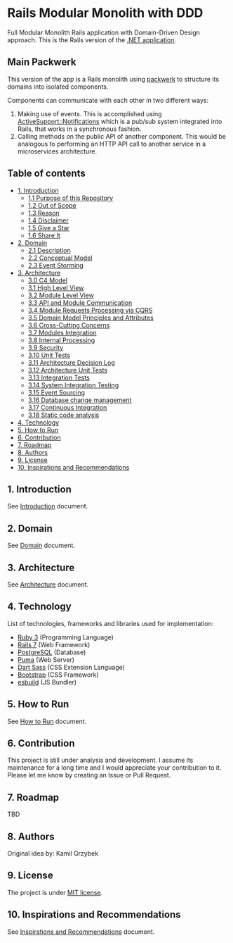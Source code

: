 # Rails Modular Monolith with DDD

Full Modular Monolith Rails application with Domain-Driven Design approach. This is the Rails version of the [.NET application](https://github.com/kgrzybek/modular-monolith-with-ddd).

## Main Packwerk

This version of the app is a Rails monolith using [packwerk](https://github.com/Shopify/packwerk) to structure its domains into isolated components.

Components can communicate with each other in two different ways:
1. Making use of events. This is accomplished using [ActiveSupport::Notifications](https://api.rubyonrails.org/classes/ActiveSupport/Notifications.html) which is a pub/sub system integrated into Rails, that works in a synchronous fashion.
2. Calling methods on the public API of another component. This would be analogous to performing an HTTP API call to another service in a microservices architecture.

## Table of contents

* [1. Introduction](docs/01_introduction.md#1-Introduction)
  * [1.1 Purpose of this Repository](docs/01_introduction.md#11-purpose-of-this-repository)
  * [1.2 Out of Scope](docs/01_introduction.md#12-out-of-scope)
  * [1.3 Reason](docs/01_introduction.md#13-reason)
  * [1.4 Disclaimer](docs/01_introduction.md#14-disclaimer)
  * [1.5 Give a Star](docs/01_introduction.md#15-give-a-star)
  * [1.6 Share It](docs/01_introduction.md#16-share-it)
* [2. Domain](docs/02_domain.md#2-Domain)
  * [2.1 Description](docs/02_domain.md#21-description)
  * [2.2 Conceptual Model](docs/02_domain.md#22-conceptual-model)
  * [2.3 Event Storming](docs/02_domain.md#23-event-storming)
* [3. Architecture](docs/03_architecture.md#3-Architecture)
  * [3.0 C4 Model](docs/03_architecture.md#30-c4-model)
  * [3.1 High Level View](docs/03_architecture.md#31-high-level-view)
  * [3.2 Module Level View](docs/03_architecture.md#32-module-level-view)
  * [3.3 API and Module Communication](docs/03_architecture.md#33-api-and-module-communication)
  * [3.4 Module Requests Processing via CQRS](docs/03_architecture.md#34-module-requests-processing-via-cqrs)
  * [3.5 Domain Model Principles and Attributes](docs/03_architecture.md#35-domain-model-principles-and-attributes)
  * [3.6 Cross-Cutting Concerns](docs/03_architecture.md#36-cross-cutting-concerns)
  * [3.7 Modules Integration](docs/03_architecture.md#37-modules-integration)
  * [3.8 Internal Processing](docs/03_architecture.md#38-internal-processing)
  * [3.9 Security](docs/03_architecture.md#39-security)
  * [3.10 Unit Tests](docs/03_architecture.md#310-unit-tests)
  * [3.11 Architecture Decision Log](docs/03_architecture.md#311-architecture-decision-log)
  * [3.12 Architecture Unit Tests](docs/03_architecture.md#312-architecture-unit-tests)
  * [3.13 Integration Tests](docs/03_architecture.md#313-integration-tests)
  * [3.14 System Integration Testing](docs/03_architecture.md#314-system-integration-testing)
  * [3.15 Event Sourcing](docs/03_architecture.md#315-event-sourcing)
  * [3.16 Database change management](docs/03_architecture.md#316-database-change-management)
  * [3.17 Continuous Integration](docs/03_architecture.md#317-continuous-integration)
  * [3.18 Static code analysis](docs/03_architecture.md#318-static-code-analysis)
* [4. Technology](#4-technology)
* [5. How to Run](docs/05_how_to_run.md#5-how-to-run)
* [6. Contribution](#6-contribution)
* [7. Roadmap](#7-roadmap)
* [8. Authors](#8-authors)
* [9. License](#9-license)
* [10. Inspirations and Recommendations](docs/10_recommendations.md#10-inspirations-and-recommendations)

## 1. Introduction

See [Introduction](docs/01_introduction.md) document.

## 2. Domain

See [Domain](docs/02_domain.md) document.

## 3. Architecture

See [Architecture](docs/03_architecture.md) document.
## 4. Technology

List of technologies, frameworks and libraries used for implementation:

- [Ruby 3](https://www.ruby-lang.org/) (Programming Language)
- [Rails 7](https://rubyonrails.org/) (Web Framework)
- [PostgreSQL](https://www.postgresql.org/) (Database)
- [Puma](https://puma.io/) (Web Server)
- [Dart Sass](https://sass-lang.com/dart-sass) (CSS Extension Language)
- [Bootstrap](https://getbootstrap.com/) (CSS Framework)
- [esbuild](https://esbuild.github.io/) (JS Bundler)

## 5. How to Run

See [How to Run](docs/05_how_to_run.md) document.

## 6. Contribution

This project is still under analysis and development. I assume its maintenance for a long time and I would appreciate your contribution to it. Please let me know by creating an Issue or Pull Request.

## 7. Roadmap

TBD

## 8. Authors

Original idea by: Kamil Grzybek

## 9. License

The project is under [MIT license](https://opensource.org/licenses/MIT).

## 10. Inspirations and Recommendations
See [Inspirations and Recommendations](docs/10_recommendations.md) document.
